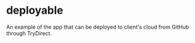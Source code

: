 # deployable
An example of the app that can be deployed to client's cloud from GitHub through TryDirect. 
